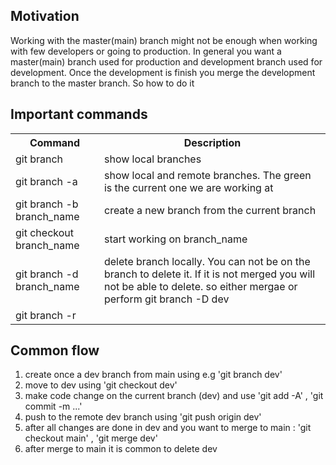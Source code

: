 <h2>Motivation</h2>
Working with the master(main) branch might not be enough when working with few developers or going to production. In general you want a master(main) branch used for production and development branch used for development. Once the development is finish you merge the development branch to the master branch. So how to do it

<h2>Important commands</h2>
 <table>
  <tr>
    <th>Command</th>
    <th>Description</th>
  </tr>
  <tr>
    <td>git branch</td>
    <td>show local branches</td>
  </tr>
  <tr>
    <td>git branch -a</td>
    <td>show local and remote branches. The green is the current one we are working at</td>
  </tr>
  <tr>
    <td>git branch -b branch_name</td>
    <td>create a new branch from the current branch</td>
  </tr>
  <tr>
    <td>git checkout branch_name</td>
    <td>start working on branch_name</td>
  </tr>
  <tr>
    <td>git branch -d branch_name</td>
    <td>delete branch locally. You can not be on the branch to delete it. If it is not merged you will not be able to delete. so either mergae or perform git branch -D dev</td>
  </tr>
  <tr>
    <td>git branch -r</td>
    <td></td>
  </tr>
</table>

<h2>Common flow</h2>
<ol>
<li>create once a dev branch from main using e.g 'git branch dev'</li>
<li>move to dev using 'git checkout dev'</li>
<li>make code change on the current branch (dev) and use 'git add -A' , 'git commit -m ...'</li>
<li>push to the remote dev branch using 'git push origin dev'</li>
<li>after all changes are done in dev and you want to merge to main : 'git checkout main' , 'git merge dev'</li>
<li>after merge to main it is common to delete dev </li>
</ol>